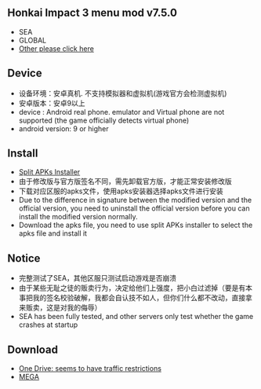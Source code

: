 
## Honkai Impact 3 menu mod v7.5.0
* SEA
* GLOBAL
* [Other please click here](https://androidrepublic.org/threads/honkai-impact-3-global-sea-jp-kr-tw-v7-3-0-mod.141396/)


## Device
* 设备环境：安卓真机. 不支持模拟器和虚拟机(游戏官方会检测虚拟机)
* 安卓版本：安卓9以上
* device : Android real phone. emulator and Virtual phone are not supported (the game officially detects virtual phone)
* android version: 9 or higher
## Install
* [Split APKs Installer](https://github.com/Aefyr/SAI/releases)
* 由于修改版与官方版签名不同，需先卸载官方版，才能正常安装修改版
* 下载对应区服的apks文件，使用apks安装器选择apks文件进行安装
* Due to the difference in signature between the modified version and the official version, you need to uninstall the official version before you can install the modified version normally.
* Download the apks file, you need to use split APKs installer to select the apks file and install it
## Notice
* 完整测试了SEA，其他区服只测试启动游戏是否崩溃
* 由于某些无耻之徒的贩卖行为，决定给他们上强度，把小白过滤掉（要是有本事把我的签名校验破解，我都会自认技不如人，但你们什么都不改动，直接拿来贩卖，这是对我的侮辱）
* SEA has been fully tested, and other servers only test whether the game crashes at startup

## Download
* [One Drive: seems to have traffic restrictions](https://1drv.ms/f/s!ApGsnK18f0dGazthEWyO6oRoh4Y)
* [MEGA](https://mega.nz/folder/050zETLK#UgzRVAI00XcVUFAAaT0ppA)
